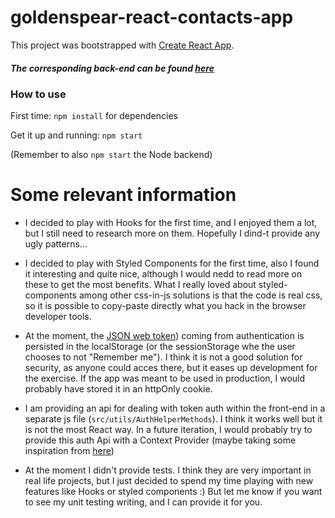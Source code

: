 # goldenspear-react-contacts-app

This project was bootstrapped with [Create React App](https://github.com/facebook/create-react-app).



##### The corresponding back-end can be found [here](https://github.com/lluissuros/goldenspear-simple-backend)


### How to use
First time: `npm install` for dependencies

Get it up and running: `npm start`

(Remember to also `npm start` the Node backend)




# Some relevant information

* I decided to play with Hooks for the first time, and I enjoyed them a lot, but I still need to research more on them. Hopefully I dind-t provide any ugly patterns...

* I decided to play with Styled Components for the first time, also I found it interesting and quite nice, although I would nedd to read more on these to get the most benefits. What I really loved about styled-components among other css-in-js solutions is that the code is real css, so it is possible to copy-paste directly what you hack in the browser developer tools. 

* At the moment, the [JSON web token](https://jwt.io/)) coming from authentication is persisted in the localStorage (or the sessionStorage whe the user chooses to not "Remember me"). I think it is not a good solution for security, as anyone could acces there, but it eases up development for the exercise. If the app was meant to be used in production, I would probably have stored it in an httpOnly cookie.

* I am providing an api for dealing with token auth within the front-end in a separate js file (`src/utils/AuthHelperMethods`). I think it works well but it is not the most React way. In a future iteration, I would probably try to provide this auth Api with a Context Provider (maybe taking some inspiration from [here](https://medium.com/trabe/passing-callbacks-down-with-react-hooks-4723c4652aff))

* At the moment I didn't provide tests. I think they are very important in real life projects, but I just decided to spend my time playing with new features like Hooks or styled components :) But let me know if you want to see my unit testing writing, and I can provide it for you.
